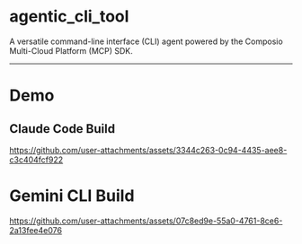 # agentic_cli_tool
A versatile command-line interface (CLI) agent powered by the Composio Multi-Cloud Platform (MCP) SDK.

---
# Demo 

## Claude Code Build
https://github.com/user-attachments/assets/3344c263-0c94-4435-aee8-c3c404fcf922

# Gemini CLI Build 
https://github.com/user-attachments/assets/07c8ed9e-55a0-4761-8ce6-2a13fee4e076

